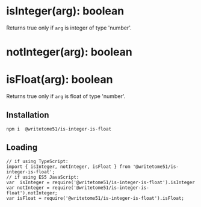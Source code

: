 # isInteger(arg): boolean

Returns true only if `arg` is integer of type 'number'.

# notInteger(arg): boolean

# isFloat(arg): boolean

Returns true only if `arg` is float of type 'number'.


## Installation
`npm i  @writetome51/is-integer-is-float`

## Loading
```
// if using TypeScript:
import { isInteger, notInteger, isFloat } from '@writetome51/is-integer-is-float';
// if using ES5 JavaScript:
var  isInteger = require('@writetome51/is-integer-is-float').isInteger
var notInteger = require('@writetome51/is-integer-is-float').notInteger;
var isFloat = require('@writetome51/is-integer-is-float').isFloat;
```
